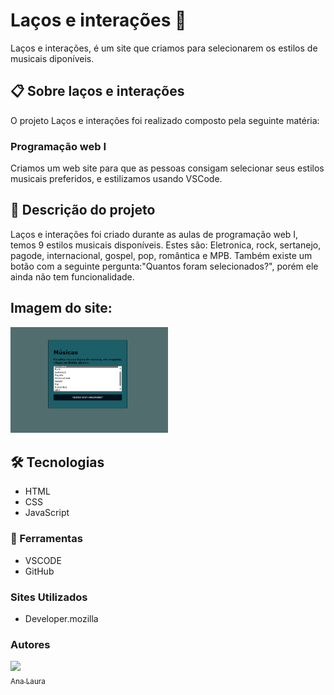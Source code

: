 # Laços e interações 🚀 
Laços e interações, é um site que criamos para selecionarem os estilos de musicais diponíveis.
## 📋 Sobre laços e interações
O projeto Laços e interações foi realizado composto pela seguinte matéria:
### Programação web I
Criamos um web site para que as pessoas consigam selecionar seus estilos musicais preferidos, e estilizamos usando VSCode.
## 📄 Descrição do projeto
Laços e interações foi criado durante as aulas de programação web I, temos 9 estilos musicais disponíveis. Estes são: Eletronica, rock, sertanejo, pagode, internacional, gospel, pop, romântica e MPB. Também existe um botão com a seguinte pergunta:"Quantos foram selecionados?", porém ele ainda não tem funcionalidade.
## Imagem do site:
<img src="Captura de tela 2024-05-16 114051.png" width="50%">

## 🛠️ Tecnologias  
* HTML
* CSS
* JavaScript

### 🔧 Ferramentas
* VSCODE
* GitHub
### Sites Utilizados
* Developer.mozilla

### Autores 
 [<img loading="lazy" src="https://user-images.githubusercontent.com/140809968/272249265-389c8791-1744-4a19-a9a0-fde05e6dd499.jpg" width=95><br><sub>Ana Laura</sub>](https://github.com/anacenali) 

 